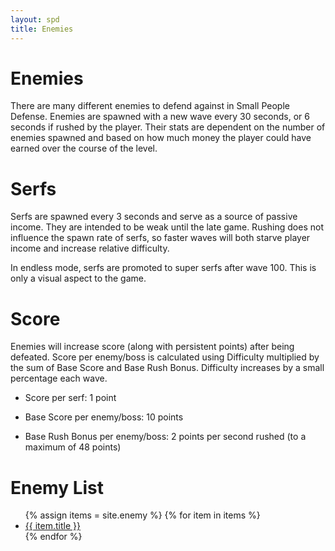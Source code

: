 ```yaml
---
layout: spd
title: Enemies
---
```


# Enemies

There are many different enemies to defend against in Small People Defense. Enemies are spawned with a new wave every 30 seconds, or 6 seconds if rushed by the player. Their stats are dependent on the number of enemies spawned and based on how much money the player could have earned over the course of the level.

# Serfs

Serfs are spawned every 3 seconds and serve as a source of passive income. They are intended to be weak until the late game. Rushing does not influence the spawn rate of serfs, so faster waves will both starve player income and increase relative difficulty.

In endless mode, serfs are promoted to super serfs after wave 100. This is only a visual aspect to the game.

# Score

Enemies will increase score (along with persistent points) after being defeated. Score per enemy/boss is calculated using Difficulty multiplied by the sum of Base Score and Base Rush Bonus. Difficulty increases by a small percentage each wave.

* Score per serf: 1 point

* Base Score per enemy/boss: 10 points

* Base Rush Bonus per enemy/boss: 2 points per second rushed (to a maximum of 48 points)

[//]: # (Stats can be found within HUDLevel.cpp)

# Enemy List

<ul>
  {% assign items = site.enemy %}
  {% for item in items %}
    <li><a href="{{ item.url }}">{{ item.title }}</a></li>
  {% endfor %}
<ul>

